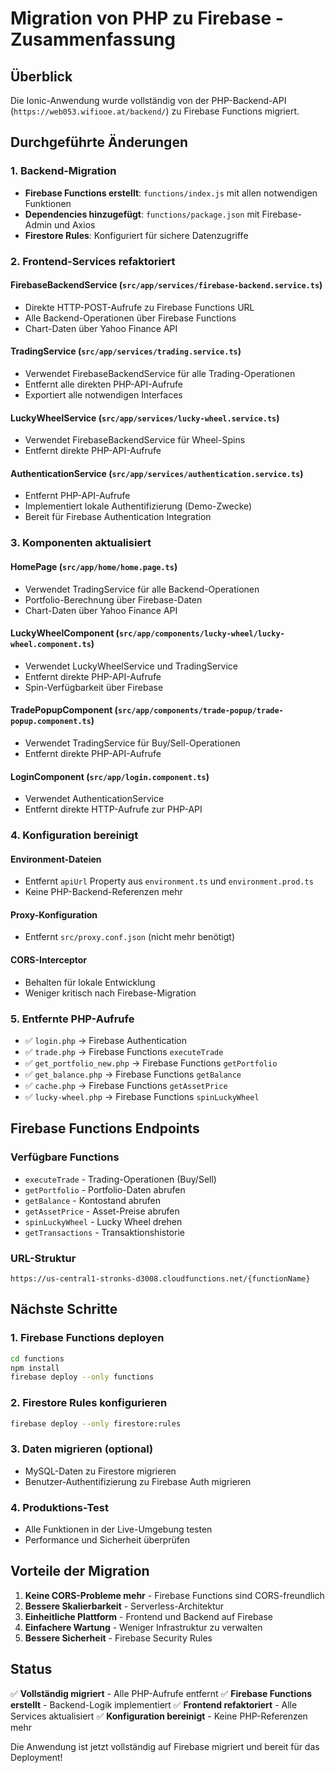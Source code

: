 # Migration von PHP zu Firebase - Zusammenfassung

## Überblick

Die Ionic-Anwendung wurde vollständig von der PHP-Backend-API (`https://web053.wifiooe.at/backend/`) zu Firebase Functions migriert.

## Durchgeführte Änderungen

### 1. Backend-Migration

- **Firebase Functions erstellt**: `functions/index.js` mit allen notwendigen Funktionen
- **Dependencies hinzugefügt**: `functions/package.json` mit Firebase-Admin und Axios
- **Firestore Rules**: Konfiguriert für sichere Datenzugriffe

### 2. Frontend-Services refaktoriert

#### FirebaseBackendService (`src/app/services/firebase-backend.service.ts`)

- Direkte HTTP-POST-Aufrufe zu Firebase Functions URL
- Alle Backend-Operationen über Firebase Functions
- Chart-Daten über Yahoo Finance API

#### TradingService (`src/app/services/trading.service.ts`)

- Verwendet FirebaseBackendService für alle Trading-Operationen
- Entfernt alle direkten PHP-API-Aufrufe
- Exportiert alle notwendigen Interfaces

#### LuckyWheelService (`src/app/services/lucky-wheel.service.ts`)

- Verwendet FirebaseBackendService für Wheel-Spins
- Entfernt direkte PHP-API-Aufrufe

#### AuthenticationService (`src/app/services/authentication.service.ts`)

- Entfernt PHP-API-Aufrufe
- Implementiert lokale Authentifizierung (Demo-Zwecke)
- Bereit für Firebase Authentication Integration

### 3. Komponenten aktualisiert

#### HomePage (`src/app/home/home.page.ts`)

- Verwendet TradingService für alle Backend-Operationen
- Portfolio-Berechnung über Firebase-Daten
- Chart-Daten über Yahoo Finance API

#### LuckyWheelComponent (`src/app/components/lucky-wheel/lucky-wheel.component.ts`)

- Verwendet LuckyWheelService und TradingService
- Entfernt direkte PHP-API-Aufrufe
- Spin-Verfügbarkeit über Firebase

#### TradePopupComponent (`src/app/components/trade-popup/trade-popup.component.ts`)

- Verwendet TradingService für Buy/Sell-Operationen
- Entfernt direkte PHP-API-Aufrufe

#### LoginComponent (`src/app/login.component.ts`)

- Verwendet AuthenticationService
- Entfernt direkte HTTP-Aufrufe zur PHP-API

### 4. Konfiguration bereinigt

#### Environment-Dateien

- Entfernt `apiUrl` Property aus `environment.ts` und `environment.prod.ts`
- Keine PHP-Backend-Referenzen mehr

#### Proxy-Konfiguration

- Entfernt `src/proxy.conf.json` (nicht mehr benötigt)

#### CORS-Interceptor

- Behalten für lokale Entwicklung
- Weniger kritisch nach Firebase-Migration

### 5. Entfernte PHP-Aufrufe

- ✅ `login.php` → Firebase Authentication
- ✅ `trade.php` → Firebase Functions `executeTrade`
- ✅ `get_portfolio_new.php` → Firebase Functions `getPortfolio`
- ✅ `get_balance.php` → Firebase Functions `getBalance`
- ✅ `cache.php` → Firebase Functions `getAssetPrice`
- ✅ `lucky-wheel.php` → Firebase Functions `spinLuckyWheel`

## Firebase Functions Endpoints

### Verfügbare Functions

- `executeTrade` - Trading-Operationen (Buy/Sell)
- `getPortfolio` - Portfolio-Daten abrufen
- `getBalance` - Kontostand abrufen
- `getAssetPrice` - Asset-Preise abrufen
- `spinLuckyWheel` - Lucky Wheel drehen
- `getTransactions` - Transaktionshistorie

### URL-Struktur

```
https://us-central1-stronks-d3008.cloudfunctions.net/{functionName}
```

## Nächste Schritte

### 1. Firebase Functions deployen

```bash
cd functions
npm install
firebase deploy --only functions
```

### 2. Firestore Rules konfigurieren

```bash
firebase deploy --only firestore:rules
```

### 3. Daten migrieren (optional)

- MySQL-Daten zu Firestore migrieren
- Benutzer-Authentifizierung zu Firebase Auth migrieren

### 4. Produktions-Test

- Alle Funktionen in der Live-Umgebung testen
- Performance und Sicherheit überprüfen

## Vorteile der Migration

1. **Keine CORS-Probleme mehr** - Firebase Functions sind CORS-freundlich
2. **Bessere Skalierbarkeit** - Serverless-Architektur
3. **Einheitliche Plattform** - Frontend und Backend auf Firebase
4. **Einfachere Wartung** - Weniger Infrastruktur zu verwalten
5. **Bessere Sicherheit** - Firebase Security Rules

## Status

✅ **Vollständig migriert** - Alle PHP-Aufrufe entfernt
✅ **Firebase Functions erstellt** - Backend-Logik implementiert
✅ **Frontend refaktoriert** - Alle Services aktualisiert
✅ **Konfiguration bereinigt** - Keine PHP-Referenzen mehr

Die Anwendung ist jetzt vollständig auf Firebase migriert und bereit für das Deployment!

